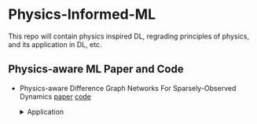 # Physics-Informed-ML
This repo will contain physics inspired DL, regrading principles of physics, and its application in DL, etc.

## Physics-aware ML Paper and Code

- Physics-aware Difference Graph Networks For Sparsely-Observed Dynamics  [paper](https://openreview.net/pdf?id=r1gelyrtwH) [code](https://github.com/jqwenchen/PIML/tree/master/PADGN)
  <details><summary>Application</summary>
        *(notes)Previous code has some bug, and cannot work with PyG2.0, re-Implement, now compatible wth PyG2.0*
	
	Physics on continuous Domain + Sparse and irregular observed points = Time Series at obaserved points
  </details>
  
  
